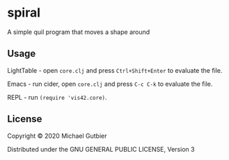# spiral
A simple quil program that moves a shape around

## Usage

LightTable - open `core.clj` and press `Ctrl+Shift+Enter` to evaluate the file.

Emacs - run cider, open `core.clj` and press `C-c C-k` to evaluate the file.

REPL - run `(require 'vis42.core)`.

## License

Copyright © 2020 Michael Gutbier

Distributed under the GNU GENERAL PUBLIC LICENSE, Version 3
